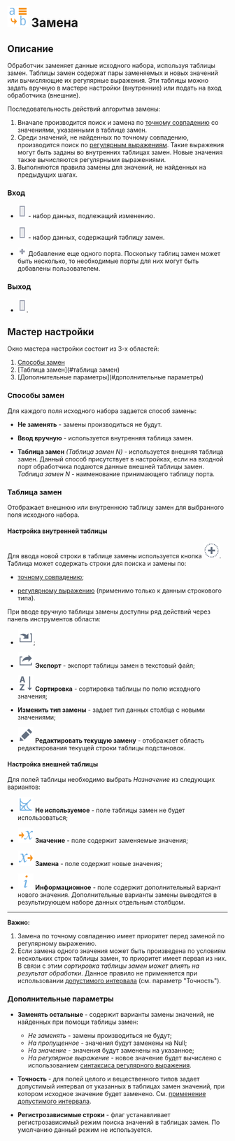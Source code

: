 # ![](../../media/app/icons/vendors/replacecolumns.svg) Замена

## Описание

Обработчик заменяет данные исходного набора, используя таблицы замен. Таблицы замен содержат пары заменяемых и новых значений или вычисляющие их регулярные выражения. Эти таблицы можно задать вручную в мастере настройки (внутренние) или подать на вход обработчика (внешние).

Последовательность действий алгоритма замены:

 1. Вначале производится поиск и замена по [точному совпадению](./substitution/exact-match.md) со значениями, указанными в таблице замен.
 2. Среди значений, не найденных по точному совпадению, производится поиск по [регулярным выражениям](./substitution/regexp-match.md). Такие выражения могут быть заданы во внутренних таблицах замен. Новые значения также вычисляются регулярными выражениями.
 3. Выполняются правила замены для значений, не найденных на предыдущих шагах.

### Вход

* ![](../../media/app/icons/ports/table-inactive.svg) - набор данных, подлежащий изменению.

* ![](../../media/app/icons/ports/table-inactive.svg) - набор данных, содержащий таблицу замен.

* ![](../../media/app/icons/toolbar-18/add-inactive.svg) Добавление еще одного порта. Поскольку таблиц замен может быть несколько, то необходимые порты для них могут быть добавлены пользователем.

### Выход

* ![](../../media/app/icons/ports/table-inactive.svg).

## Мастер настройки

Окно мастера настройки состоит из 3-х областей:

 1. [Способы замен](#способы-замен)
 2. [Таблица замен](#таблица замен)
 3. [Дополнительные параметры](#дополнительные параметры)

### Способы замен

Для каждого поля исходного набора задается способ замены:

* **Не заменять** - замены производиться не будут.

* **Ввод вручную** - используется внутренняя таблица замен.

* **Таблица замен** *(Таблица замен N)* - используется внешняя таблица замен. Данный способ присутствует в настройках, если на входной порт обработчика подаются данные внешней таблицы замен. *Таблица замен N* - наименование принимающего таблицу порта.

### Таблица замен

Отображает внешнюю или внутреннюю таблицу замен для выбранного поля исходного набора.

#### Настройка внутренней таблицы

Для ввода новой строки в таблице замены используется кнопка ![](../../media/app/icons/toolbar-18/toolbar-18-27.svg). Таблица может содержать строки для поиска и замены по:

* [точному совпадению](./substitution/exact-match.md);

* [регулярному выражению](./substitution/regexp-match.md) (применимо только к данным строкового типа).

При вводе вручную таблицы замены доступны ряд действий через панель инструментов области:

* ![](../../media/app/icons/toolbar-18/toolbar-18-137.svg);

* ![](../../media/app/icons/toolbar-18/toolbar-18-41.svg) **Экспорт** - экспорт таблицы замен в текстовый файл;

* ![](../../media/app/icons/toolbar-18/toolbar-18-116.svg) **Сортировка** - сортировка таблицы по полю исходного значения;

* **Изменить тип замены** - задает тип данных столбца с новыми значениями;

* ![](../../media/app/icons/toolbar-18/toolbar-18-28.svg) **Редактировать текущую замену** - отображает область редактирования текущей строки таблицы подстановок.

#### Настройка внешней таблицы

Для полей таблицы необходимо выбрать *Назначение* из следующих вариантов:

* ![](../../media/app/processors/substitution-04.svg) **Не используемое** - поле таблицы замен не будет использоваться;

* ![](../../media/app/processors/substitution-09.svg) **Значение** - поле содержит заменяемые значения;

* ![](../../media/app/processors/substitution-08.svg) **Замена** - поле содержит новые значения;

* ![](../../media/app/processors/substitution-03.svg) **Информационное** - поле содержит дополнительный вариант нового значения. Дополнительные варианты замены выводятся в результирующем наборе данных отдельным столбцом.

--------

**Важно:**

1. Замена по точному совпадению имеет приоритет перед заменой по регулярному выражению.
2. Если замена одного значения может быть произведена по условиям нескольких строк таблицы замен, то приоритет имеет первая из них. В связи с этим *сортировка таблицы замен может влиять на результат обработки*. Данное правило не применяется при использовании [допустимого интервала](./substitution/exact-match.md) (см. параметр "Точность").

### Дополнительные параметры

* **Заменять остальные** - содержит варианты замены значений, не найденных при помощи таблицы замен:
  * *Не заменять* - замены производиться не будут;
  * *На пропущенное* - значения будут заменены на Null;
  * *На значение* - значения будут заменены на указанное;
  * *На регулярное выражение* - новое значение будет вычислено с использованием [синтаксиса регулярного выражения](./substitution/syntax-regexp.md).

* **Точность** - для полей целого и вещественного типов задает допустимый интервал от указанных в таблицах замен значений, при котором исходное значение будет заменено. См. [применение допустимого интервала](./substitution/exact-match.md).

* **Регистрозависимые строки** - флаг устанавливает регистрозависимый режим поиска значений в таблицах замен. По умолчанию данный режим не используется.
